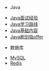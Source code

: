  - Java
  * [Java面试经验](./docs/java/javamianjing.md)
  * [Java学习路线](./docs/java/javastudy.md)
  * [Java基础内容](./docs/java/javajichuneirong.md)
  * [Java刷剑指offer](./docs/java/javaleetcode.md)
  
 -  数据库
  * [MySQL](./docs/database/Mysql技术内幕阅读笔记.md)
  * [Redis](./docs/database/Redis设计与实现阅读笔记.md)


